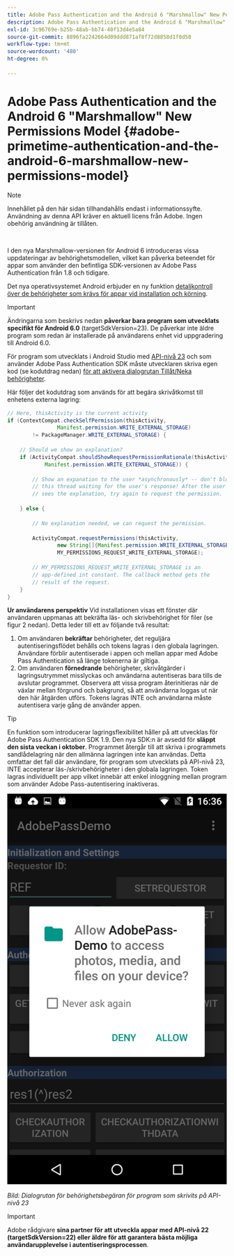 ```yaml
---
title: Adobe Pass Authentication and the Android 6 "Marshmallow" New Permissions Model
description: Adobe Pass Authentication and the Android 6 "Marshmallow" New Permissions Model
exl-id: 3c96769e-b25b-48ab-bb74-40f13d4e5a84
source-git-commit: 8896fa2242664d09ddd871af8f72d8858d1f0d50
workflow-type: tm+mt
source-wordcount: '480'
ht-degree: 0%

---
```


# Adobe Pass Authentication and the Android 6 &quot;Marshmallow&quot; New Permissions Model {#adobe-primetime-authentication-and-the-android-6-marshmallow-new-permissions-model}

>[!NOTE]
>
>Innehållet på den här sidan tillhandahålls endast i informationssyfte. Användning av denna API kräver en aktuell licens från Adobe. Ingen obehörig användning är tillåten.

</br>

I den nya Marshmallow-versionen för Android 6 introduceras vissa uppdateringar av behörighetsmodellen, vilket kan påverka beteendet för appar som använder den befintliga SDK-versionen av Adobe Pass Authentication från 1.8 och tidigare.

Det nya operativsystemet Android erbjuder en ny funktion [detaljkontroll över de behörigheter som krävs för appar vid installation och körning](https://developer.android.com/about/versions/marshmallow/android-6.0-changes.html).

>[!IMPORTANT]
>
>Ändringarna som beskrivs nedan **påverkar bara program som utvecklats specifikt för Android 6.0** (targetSdkVersion=23). De påverkar inte äldre program som redan är installerade på användarens enhet vid uppgradering till Android 6.0.


För program som utvecklats i Android Studio med [API-nivå 23](http://developer.android.com/sdk/api_diff/23/changes.html) och som använder Adobe Pass Authentication SDK måste utvecklaren skriva egen kod (se kodutdrag nedan) [för att aktivera dialogrutan Tillåt/Neka behörigheter](https://developer.android.com/training/permissions/requesting.html).

Här följer det kodutdrag som används för att begära skrivåtkomst till enhetens externa lagring:

```java
// Here, thisActivity is the current activity
if (ContextCompat.checkSelfPermission(thisActivity,
                Manifest.permission.WRITE_EXTERNAL_STORAGE)
        != PackageManager.WRITE_EXTERNAL_STORAGE) {

    // Should we show an explanation?
    if (ActivityCompat.shouldShowRequestPermissionRationale(thisActivity,
            Manifest.permission.WRITE_EXTERNAL_STORAGE)) {

        // Show an expanation to the user *asynchronously* -- don't block
        // this thread waiting for the user's response! After the user
        // sees the explanation, try again to request the permission.

    } else {

        // No explanation needed, we can request the permission.

        ActivityCompat.requestPermissions(thisActivity,
                new String[]{Manifest.permission.WRITE_EXTERNAL_STORAGE},
                MY_PERMISSIONS_REQUEST_WRITE_EXTERNAL_STORAGE);

        // MY_PERMISSIONS_REQUEST_WRITE_EXTERNAL_STORAGE is an
        // app-defined int constant. The callback method gets the
        // result of the request.
    }
}
```




**Ur användarens perspektiv** Vid installationen visas ett fönster där användaren uppmanas att bekräfta läs- och skrivbehörighet för filer (se figur 2 nedan). Detta leder till ett av följande två resultat:

1. Om användaren **bekräftar** behörigheter, det reguljära autentiseringsflödet behålls och tokens lagras i den globala lagringen. Användare förblir autentiserade i appen och mellan appar med Adobe Pass Authentication så länge tokenerna är giltiga.
1. Om användaren **förnedrande** behörigheter, skrivåtgärder i lagringsutrymmet misslyckas och användarna autentiseras bara tills de avslutar programmet. Observera att vissa program återinitieras när de växlar mellan förgrund och bakgrund, så att användarna loggas ut när den här åtgärden utförs. Tokens lagras INTE och användarna måste autentisera varje gång de använder appen.


>[!TIP]
>
>En funktion som introducerar lagringsflexibilitet håller på att utvecklas för Adobe Pass Authentication SDK 1.9. Den nya SDK:n är avsedd för **släppt den sista veckan i oktober**. Programmet återgår till att skriva i programmets sandlådelagring när den allmänna lagringen inte kan användas. Detta omfattar det fall där användare, för program som utvecklats på API-nivå 23, INTE accepterar läs-/skrivbehörigheter i den globala lagringen. Token lagras individuellt per app vilket innebär att enkel inloggning mellan program som använder Adobe Pass-autentisering inaktiveras.


![](assets/android-permissions-request.png)

*Bild: Dialogrutan för behörighetsbegäran för program som skrivits på API-nivå 23*

>[!IMPORTANT]
>
> Adobe rådgivare **sina partner för att utveckla appar med API-nivå 22 (targetSdkVersion=22) eller äldre för att garantera bästa möjliga användarupplevelse i autentiseringsprocessen**.
